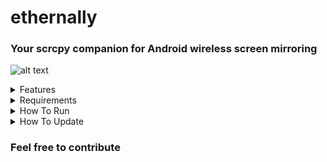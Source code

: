 # ethernally

### Your scrcpy companion for Android wireless screen mirroring

![alt text](https://i.imgur.com/0DEj5A8.png)

<details>
  <summary>Features</summary>
 
* Mirrors your screen wirelessly with scrcpy
* New! Support for non-rooted devices
* New! Supports Android 11
* Automatically adds Wi-Fi adb connection capability at boot [root only]
* Connects through adb via Wi-Fi or USB cable
* Remembers last known working Wi-Fi IP for fast connection
* Works even when authorization was revoked due to expiration (Android 11)
* Drops you to a wireless shell on the device
* Works in Linux and in Windows via cygwin or WSL (Windows Subsystem for Linux)
* Tackles all scenarios that could get you into issues. It even finds a way when Wi-Fi is turned off!
* POSIX compatible
</details>


<details>
<summary>Requirements</summary> 

* scrpy must be installed or set to system PATH (clone from: https://github.com/Genymobile/scrcpy)
* To permanently set Android props to allow Wi-Fi adb connections at all times, it is required to have the device rooted (you can use magisk).
* You might need an USB cable for resolving potential connectivity issues in USB debugging mode. If the tool asks for it, just plug it between your device and your PC while having USB debugging enabled. (To unlock the hidden Developer tools/options menu, go to Android Settings > About > Press on 'build number' 7 times. Then go to android settings > developer tools/options and enable USB debugging)
</details>

<details>
  <summary>How To Run</summary> 

* Prerequisites:
```
dos2unix ethernally.sh #optional, might be needed to convert line endings to unix format (eg. when using Github for Desktop)
chmod +x ethernally.sh #make the script executable
```
* Simply run the script from its folder (`cd ethernally`) and follow the intuitive wizard guide:
```
./ethernally.sh
```
* You could also add it to system path (linux) or to the environment variables (cygwin), and call it from anywhere (eg. `ethernally`)
* Alternatively, you could create a symlink in your preferred location (eg. on your Linux Desktop)
* You could even add a shortcut on Windows (cygwin) to launch screen mirroring upon execution. To do that, set shortcut's target similar to this:
```
C:\cygwin\bin\mintty.exe /usr/bin/bash --login "/cygdrive/c/GitHub/ethernally/ethernally.sh"
```
  </details>

<details>
  <summary>How To Update</summary>
  
* To update the script, simply pull latest changes from the git repository:
  
```
git pull
```
* Alternatively you could just copy/paste the code into your script or download it again (eg. with `wget`)
  </details>

### Feel free to contribute

